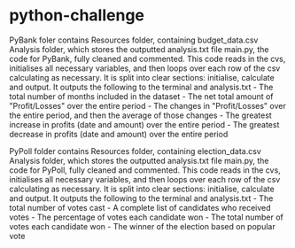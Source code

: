 # python-challenge

PyBank foler contains
  Resources folder, containing budget_data.csv
  Analysis folder, which stores the outputted analysis.txt file
  main.py, the code for PyBank, fully cleaned and commented. 
    This code reads in the cvs, initialises all necessary variables, and then loops over each row of the csv calculating as necessary. 
    It is split into clear sections: initialise, calculate and output. 
    It outputs the following to the terminal and analysis.txt
      - The total number of months included in the dataset
      - The net total amount of "Profit/Losses" over the entire period
      - The changes in "Profit/Losses" over the entire period, and then the average of those changes
      - The greatest increase in profits (date and amount) over the entire period
      - The greatest decrease in profits (date and amount) over the entire period
  
PyPoll folder contains
  Resources folder, containing election_data.csv
  Analysis folder, which stores the outputted analysis.txt file
  main.py, the code for PyPoll, fully cleaned and commented. 
    This code reads in the cvs, initialises all necessary variables, and then loops over each row of the csv calculating as necessary. 
    It is split into clear sections: initialise, calculate and output. 
    It outputs the following to the terminal and analysis.txt
      - The total number of votes cast
      - A complete list of candidates who received votes
      - The percentage of votes each candidate won
      - The total number of votes each candidate won
      - The winner of the election based on popular vote
